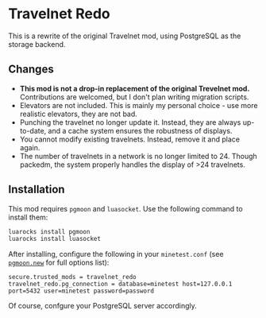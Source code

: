 # Travelnet Redo

This is a rewrite of the original Travelnet mod, using PostgreSQL as the storage backend.

## Changes

* **This mod is not a drop-in replacement of the original Trevelnet mod.** Contributions are welcomed, but I don't plan writing migration scripts.
* Elevators are not included. This is mainly my personal choice - use more realistic elevators, they are not bad.
* Punching the travelnet no longer update it. Instead, they are always up-to-date, and a cache system ensures the robustness of displays.
* You cannot modify existing travelnets. Instead, remove it and place again.
* The number of travelnets in a network is no longer limited to 24. Though packedm, the system properly handles the display of >24 travelnets.

## Installation

This mod requires `pgmoon` and `luasocket`. Use the following command to install them:

```bash
luarocks install pgmoon
luarocks install luasocket
```

After installing, configure the following in your `minetest.conf` (see [`pgmoon.new`](https://github.com/leafo/pgmoon#newoptions) for full options list):

```text
secure.trusted_mods = travelnet_redo
travelnet_redo.pg_connection = database=minetest host=127.0.0.1 port=5432 user=minetest password=password
```

Of course, confgure your PostgreSQL server accordingly.
